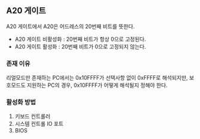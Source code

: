 ## A20 게이트
A20 게이트에서 A20은 어드레스의 20번째 비트를 뜻한다.
- A20 게이트 비활성화 : 20번째 비트가 항상 0으로 고정된다.
- A20 게이트 활성화 : 20번째 비트가 0으로 고정되지 않는다.

### 존재 이유
리얼모드만 존재하는 PC에서는 0x10FFFF가 선택사항 없이 0xFFFF로 해석되지만, 보호모드도 지원하는 PC의 경우, 0x10FFFF가 어떻게 해석될지 정해야 한다.

### 활성화 방법
1. 키보드 컨트롤러
2. 시스템 컨트롤 IO 포트
3. BIOS 


